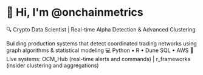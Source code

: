 # 👋 Hi, I'm @onchainmetrics

🔍 Crypto Data Scientist | Real-time Alpha Detection & Advanced Clustering

  Building production systems that detect coordinated trading networks using graph algorithms & statistical modeling 
  💻 Python • R • Dune SQL • AWS 🚀 Live systems: OCM_Hub (real-time alerts and commands) | r_frameworks (insider clustering and aggregations) 
  
